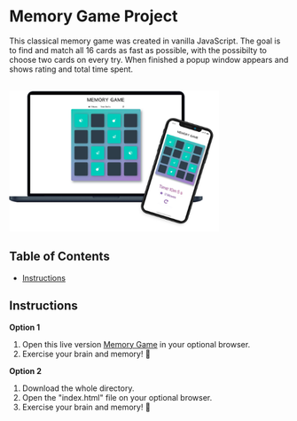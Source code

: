 # Memory Game Project
This classical memory game was created in vanilla JavaScript. 
The goal is to find and match all 16 cards as fast as possible, with the possibilty to choose two cards on every try. 
When finished a popup window appears and shows rating and total time spent.

<br>
<img width="75%" src="./img/Memory-Design-Mockup.png" alt="">

## Table of Contents
* [Instructions](#instructions)

## Instructions

<strong>Option 1</strong>
1. Open this live version <a href="https://filmol.github.io/FM-Portfolio/Memory_Game/index.html">Memory Game</a> in your optional browser.
2. Exercise your brain and memory! 🥳

<strong>Option 2</strong>
1. Download the whole directory. 
2. Open the "index.html" file on your optional browser.
3. Exercise your brain and memory! 🥳
